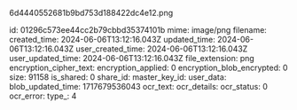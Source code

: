 6d4440552681b9bd753d188422dc4e12.png

id: 01296c573ee44cc2b79cbbd35374101b
mime: image/png
filename: 
created_time: 2024-06-06T13:12:16.043Z
updated_time: 2024-06-06T13:12:16.043Z
user_created_time: 2024-06-06T13:12:16.043Z
user_updated_time: 2024-06-06T13:12:16.043Z
file_extension: png
encryption_cipher_text: 
encryption_applied: 0
encryption_blob_encrypted: 0
size: 91158
is_shared: 0
share_id: 
master_key_id: 
user_data: 
blob_updated_time: 1717679536043
ocr_text: 
ocr_details: 
ocr_status: 0
ocr_error: 
type_: 4